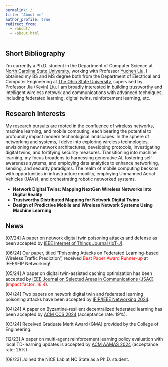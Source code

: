 ```yaml
---
permalink: /
title: "About me"
author_profile: true
redirect_from: 
  - /about/
  - /about.html
---
```


## Short Bibliography


I'm currently a Ph.D. student in the Department of Computer Science at [North Carolina State University](https://www.ncsu.edu/), working with Professor [Yuchen Liu](https://nicelab.us/). I obtained my BS and MS degree both from the Department of Electrical and Computer Engineering at [The Ohio State University](https://www.osu.edu/), supervised by Professor [Jia (Kevin) Liu](https://kevinliu-osu.github.io/). I am broadly interested in building trustworthy and intelligent wireless netowrk and communications with advanced techniques, including federated learning, digital twins, reinforcement learning, etc.

## Research Interests

My research pursuits are rooted in the confluence of wireless networks, machine learning, and mobile computing, each bearing the potential to profoundly impact modern technological landscapes. In the sphere of networking and systems, I delve into exploring wireless technologies, envisioning new network architectures, developing protocols, investigating digital twins, and fortifying security measures. Transitioning into machine learning, my focus broadens to harnessing generative AI, fostering self-awareness systems, and employing data analytics to enhance networking, sensing, and security paradigms. The realm of mobile computing beckons with opportunities in infrastructure mobility, employing Unmanned Aerial Vehicles (UAVs), and orchestrating robotic networked systems. 

- **Network Digital Twins: Mapping NextGen Wireless Networks into Digital Reality**
- **Trustworthy Distributed Mapping for Network Digital Twins**
- **Design of Predictive Mobile and Wireless Network Systems Using Machine Learning**

## News
[07/24] A paper on network digital twin poisoning attacks and defense as been accepted by [IEEE Internet of Things Journal (IoT-J)](https://ieee-iotj.org/).

[06/24] Our paper, titled “Poisoning Attacks on Federated Learning-based Wireless Traffic Prediction”, received <font color="red">Best Paper Award Runner-up</font> at IEEE/IFIP Networking!

[05/24] A paper on digital twin-assisted caching optimization has been accepted by [IEEE Journal on Selected Areas in Communications (JSAC)](https://www.comsoc.org/publications/journals/ieee-jsac/cfp/advanced-optimization-theory-and-algorithms-next-generation) (<font color="red">impact factor: 16.4</font>).

[04/24] Two papers on network digital twin and federated learning poisoning attacks have been accepted by [IFIP/IEEE Networking 2024](https://networking.ifip.org/2024/).

[04/24] A paper on Byzantine-resilient decentralized federated learning has been accepted by [ACM CCS 2024](https://www.sigsac.org/ccs/CCS2024/home.html) (acceptance rate: 19%).

[03/24] Received Graduate Merit Award (GMA) provided by the College of Engineering.

[12/23] A paper on multi-agent reinforcement learning policy evaluation with local TD-learning updates is accepted by [ACM AAMAS 2024](https://www.aamas2024-conference.auckland.ac.nz/) (acceptance rate: 25%).

[08/23] Joined the NICE Lab at NC State as a Ph.D. student.